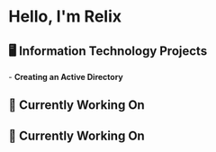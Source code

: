 <h1>Hello, I'm Relix</h1>

<h2>🖥️ Information Technology Projects</h2>
- <b>Creating an Active Directory</b>


<h2>🧠 Currently Working On</h2>

<h2>📝 Currently Working On</h2>

